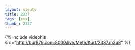 ```yaml
--- 
layout: sieutv
title: 2337
tags: [xxx]
thumb_: 2337
---
```

{% include videohls src="http://bur879.com:8000/live/Mete/Kurt/2337.m3u8" %} 
